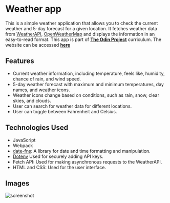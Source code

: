# Weather app

This is a simple weather application that allows you to check the current weather and 5-day forecast for a given location. It fetches weather data from  [WeatherAPI](http://weatherapi.com), [OpenWeatherMap](https://openweathermap.org/api) and displays the information in an easy-to-read format. This app is part of **[The Odin Project](https://www.theodinproject.com/)** curriculum. The website can be accessed **[here](https://scintillating-frangipane-83cb8b.netlify.app/)**

## Features

- Current weather information, including temperature, feels like, humidity, chance of rain, and wind speed.
- 5-day weather forecast with maximum and minimum temperatures, day names, and weather icons.
- Weather icons change based on conditions, such as rain, snow, clear skies, and clouds.
- User can search for weather data for different locations.
- User can toggle between Fahrenheit and Celsius.

## Technologies Used

- JavaScript
- Webpack
- [date-fns](https://date-fns.org/): A library for date and time formatting and manipulation.
- [Dotenv](https://www.npmjs.com/package/dotenv) Used for securely adding API keys.
- Fetch API: Used for making asynchronous requests to the WeatherAPI.
- HTML and CSS: Used for the user interface.
## Images

![screenshot](https://github.com/Hodoronk/Weather-app/assets/93437156/733be9fa-bb31-4b81-bd0f-2a18b7a286dc)
